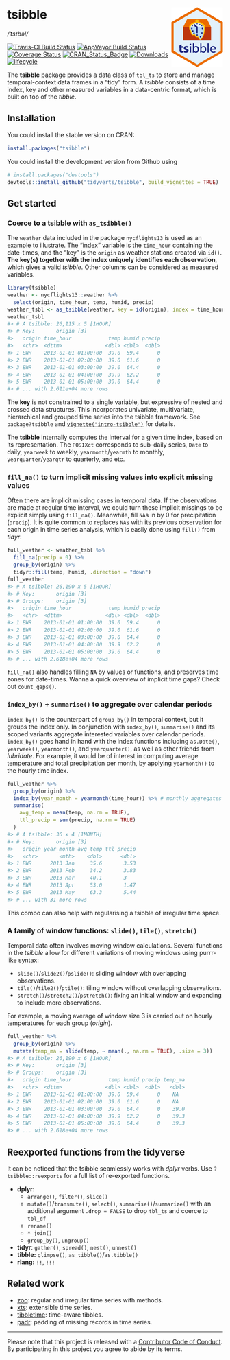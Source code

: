 
<!-- README.md is generated from README.Rmd. Please edit that file -->

# tsibble <img src="man/figures/logo.png" align="right" />

*/ˈt͡sɪbəl/*

[![Travis-CI Build
Status](https://travis-ci.org/tidyverts/tsibble.svg?branch=master)](https://travis-ci.org/tidyverts/tsibble)
[![AppVeyor Build
Status](https://ci.appveyor.com/api/projects/status/github/tidyverts/tsibble?branch=master&svg=true)](https://ci.appveyor.com/project/tidyverts/tsibble)
[![Coverage
Status](https://img.shields.io/codecov/c/github/tidyverts/tsibble/master.svg)](https://codecov.io/github/tidyverts/tsibble?branch=master)
[![CRAN\_Status\_Badge](http://www.r-pkg.org/badges/version/tsibble)](https://cran.r-project.org/package=tsibble)
[![Downloads](http://cranlogs.r-pkg.org/badges/tsibble?color=brightgreen)](https://cran.r-project.org/package=tsibble)
[![lifecycle](https://img.shields.io/badge/lifecycle-maturing-blue.svg)](https://www.tidyverse.org/lifecycle/#maturing)

The **tsibble** package provides a data class of `tbl_ts` to store and
manage temporal-context data frames in a “tidy” form. A *tsibble*
consists of a time index, key and other measured variables in a
data-centric format, which is built on top of the *tibble*.

## Installation

You could install the stable version on CRAN:

``` r
install.packages("tsibble")
```

You could install the development version from Github using

``` r
# install.packages("devtools")
devtools::install_github("tidyverts/tsibble", build_vignettes = TRUE)
```

## Get started

### Coerce to a tsibble with `as_tsibble()`

The `weather` data included in the package `nycflights13` is used as an
example to illustrate. The “index” variable is the `time_hour`
containing the date-times, and the “key” is the `origin` as weather
stations created via `id()`. **The key(s) together with the index
uniquely identifies each observation**, which gives a valid *tsibble*.
Other columns can be considered as measured variables.

``` r
library(tsibble)
weather <- nycflights13::weather %>% 
  select(origin, time_hour, temp, humid, precip)
weather_tsbl <- as_tsibble(weather, key = id(origin), index = time_hour)
weather_tsbl
#> # A tsibble: 26,115 x 5 [1HOUR]
#> # Key:       origin [3]
#>   origin time_hour            temp humid precip
#>   <chr>  <dttm>              <dbl> <dbl>  <dbl>
#> 1 EWR    2013-01-01 01:00:00  39.0  59.4      0
#> 2 EWR    2013-01-01 02:00:00  39.0  61.6      0
#> 3 EWR    2013-01-01 03:00:00  39.0  64.4      0
#> 4 EWR    2013-01-01 04:00:00  39.9  62.2      0
#> 5 EWR    2013-01-01 05:00:00  39.0  64.4      0
#> # ... with 2.611e+04 more rows
```

The **key** is not constrained to a single variable, but expressive of
nested and crossed data structures. This incorporates univariate,
multivariate, hierarchical and grouped time series into the tsibble
framework. See `package?tsibble` and
[`vignette("intro-tsibble")`](http://pkg.earo.me/tsibble/articles/intro-tsibble.html)
for details.

The **tsibble** internally computes the interval for a given time index,
based on its representation. The `POSIXct` corresponds to sub-daily
series, `Date` to daily, `yearweek` to weekly, `yearmonth`/`yearmth` to
monthly, `yearquarter`/`yearqtr` to quarterly, and
etc.

### `fill_na()` to turn implicit missing values into explicit missing values

Often there are implicit missing cases in temporal data. If the
observations are made at regular time interval, we could turn these
implicit missings to be explicit simply using `fill_na()`. Meanwhile,
fill `NA`s in by 0 for precipitation (`precip`). It is quite common to
replaces `NA`s with its previous observation for each origin in time
series analysis, which is easily done using `fill()` from *tidyr*.

``` r
full_weather <- weather_tsbl %>%
  fill_na(precip = 0) %>% 
  group_by(origin) %>% 
  tidyr::fill(temp, humid, .direction = "down")
full_weather
#> # A tsibble: 26,190 x 5 [1HOUR]
#> # Key:       origin [3]
#> # Groups:    origin [3]
#>   origin time_hour            temp humid precip
#>   <chr>  <dttm>              <dbl> <dbl>  <dbl>
#> 1 EWR    2013-01-01 01:00:00  39.0  59.4      0
#> 2 EWR    2013-01-01 02:00:00  39.0  61.6      0
#> 3 EWR    2013-01-01 03:00:00  39.0  64.4      0
#> 4 EWR    2013-01-01 04:00:00  39.9  62.2      0
#> 5 EWR    2013-01-01 05:00:00  39.0  64.4      0
#> # ... with 2.618e+04 more rows
```

`fill_na()` also handles filling `NA` by values or functions, and
preserves time zones for date-times. Wanna a quick overview of implicit
time gaps? Check out `count_gaps()`.

### `index_by()` + `summarise()` to aggregate over calendar periods

`index_by()` is the counterpart of `group_by()` in temporal context, but
it groups the index only. In conjunction with `index_by()`,
`summarise()` and its scoped variants aggregate interested variables
over calendar periods. `index_by()` goes hand in hand with the index
functions including `as.Date()`, `yearweek()`, `yearmonth()`, and
`yearquarter()`, as well as other friends from *lubridate*. For example,
it would be of interest in computing average temperature and total
precipitation per month, by applying `yearmonth()` to the hourly time
index.

``` r
full_weather %>%
  group_by(origin) %>%
  index_by(year_month = yearmonth(time_hour)) %>% # monthly aggregates
  summarise(
    avg_temp = mean(temp, na.rm = TRUE),
    ttl_precip = sum(precip, na.rm = TRUE)
  )
#> # A tsibble: 36 x 4 [1MONTH]
#> # Key:       origin [3]
#>   origin year_month avg_temp ttl_precip
#>   <chr>       <mth>    <dbl>      <dbl>
#> 1 EWR      2013 Jan     35.6       3.53
#> 2 EWR      2013 Feb     34.2       3.83
#> 3 EWR      2013 Mar     40.1       3   
#> 4 EWR      2013 Apr     53.0       1.47
#> 5 EWR      2013 May     63.3       5.44
#> # ... with 31 more rows
```

This combo can also help with regularising a tsibble of irregular time
space.

### A family of window functions: `slide()`, `tile()`, `stretch()`

Temporal data often involves moving window calculations. Several
functions in the *tsibble* allow for different variations of moving
windows using purrr-like syntax:

  - `slide()`/`slide2()`/`pslide()`: sliding window with overlapping
    observations.
  - `tile()`/`tile2()`/`ptile()`: tiling window without overlapping
    observations.
  - `stretch()`/`stretch2()`/`pstretch()`: fixing an initial window and
    expanding to include more observations.

For example, a moving average of window size 3 is carried out on hourly
temperatures for each group (*origin*).

``` r
full_weather %>% 
  group_by(origin) %>% 
  mutate(temp_ma = slide(temp, ~ mean(., na.rm = TRUE), .size = 3))
#> # A tsibble: 26,190 x 6 [1HOUR]
#> # Key:       origin [3]
#> # Groups:    origin [3]
#>   origin time_hour            temp humid precip temp_ma
#>   <chr>  <dttm>              <dbl> <dbl>  <dbl>   <dbl>
#> 1 EWR    2013-01-01 01:00:00  39.0  59.4      0    NA  
#> 2 EWR    2013-01-01 02:00:00  39.0  61.6      0    NA  
#> 3 EWR    2013-01-01 03:00:00  39.0  64.4      0    39.0
#> 4 EWR    2013-01-01 04:00:00  39.9  62.2      0    39.3
#> 5 EWR    2013-01-01 05:00:00  39.0  64.4      0    39.3
#> # ... with 2.618e+04 more rows
```

## Reexported functions from the tidyverse

It can be noticed that the tsibble seamlessly works with *dplyr* verbs.
Use `?tsibble::reexports` for a full list of re-exported functions.

  - **dplyr:**
      - `arrange()`, `filter()`, `slice()`
      - `mutate()`/`transmute()`, `select()`,
        `summarise()`/`summarize()` with an additional argument `.drop =
        FALSE` to drop `tbl_ts` and coerce to `tbl_df`
      - `rename()`
      - `*_join()`
      - `group_by()`, `ungroup()`
  - **tidyr**: `gather()`, `spread()`, `nest()`, `unnest()`
  - **tibble:** `glimpse()`, `as_tibble()`/`as.tibble()`
  - **rlang:** `!!`, `!!!`

## Related work

  - [zoo](https://CRAN.R-project.org/package=zoo): regular and irregular
    time series with methods.
  - [xts](https://github.com/joshuaulrich/xts): extensible time series.
  - [tibbletime](https://github.com/business-science/tibbletime):
    time-aware tibbles.
  - [padr](https://github.com/EdwinTh/padr): padding of missing records
    in time series.

-----

Please note that this project is released with a [Contributor Code of
Conduct](.github/CODE_OF_CONDUCT.md). By participating in this project
you agree to abide by its terms.
